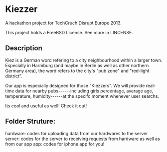 Kiezzer
=======
A hackathon project for TechCruch Disrupt Europe 2013.

This project holds a FreeBSD License. See more in LINCENSE.


Description
---------------------------
Kiez is a German word refering to a city neighbourhood  within a larger town. 
Especially in Harmburg (and maybe in Berlin as well as other northern Germany area), the word refers to the city's "pub zone" and "red-light district".

Our app is especially designed for those "Kiezzers". We will provide real-time data for nearby pubs------including girls percentage, average age, temperature, humidity------at the specifc moment whenever user searchs. 

Its cool and useful as well! Check it out!


Folder Struture:
----------------------------
hardware: codes for uploading data from our hardwares to the server
server: codes for the server to receiving requests from hardware as well as from our app
app: codes for iphone app for you!

